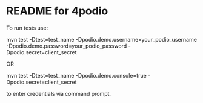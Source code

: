 README for 4podio
==========================

To run tests use:

mvn test -Dtest=test_name -Dpodio.demo.username=your_podio_username -Dpodio.demo.password=your_podio_password -Dpodio.secret=client_secret

OR

mvn test -Dtest=test_name -Dpodio.demo.console=true -Dpodio.secret=client_secret

to enter credentials via command prompt.